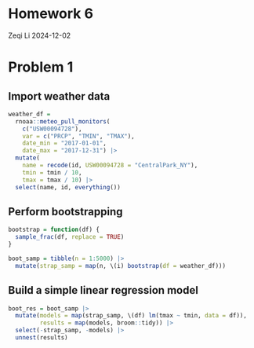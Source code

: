 Homework 6
================
Zeqi Li
2024-12-02

# Problem 1

## Import weather data

``` r
weather_df = 
  rnoaa::meteo_pull_monitors(
    c("USW00094728"),
    var = c("PRCP", "TMIN", "TMAX"), 
    date_min = "2017-01-01",
    date_max = "2017-12-31") |> 
  mutate(
    name = recode(id, USW00094728 = "CentralPark_NY"),
    tmin = tmin / 10,
    tmax = tmax / 10) |> 
  select(name, id, everything())
```

## Perform bootstrapping

``` r
bootstrap = function(df) {
  sample_frac(df, replace = TRUE) 
}

boot_samp = tibble(n = 1:5000) |> 
  mutate(strap_samp = map(n, \(i) bootstrap(df = weather_df)))
```

## Build a simple linear regression model

``` r
boot_res = boot_samp |> 
  mutate(models = map(strap_samp, \(df) lm(tmax ~ tmin, data = df)),
         results = map(models, broom::tidy)) |> 
  select(-strap_samp, -models) |> 
  unnest(results)
```
